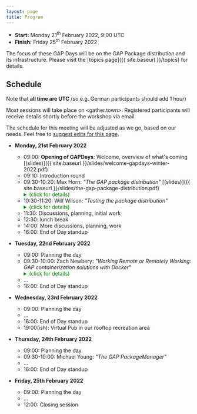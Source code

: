 ```yaml
---
layout: page
title: Program
---
```



* __Start:__ Monday 21<sup>th</sup> February 2022, 9:00 UTC
* __Finish:__ Friday 25<sup>th</sup> February 2022

The focus of these GAP Days will be on the GAP Package distribution
and its infrastructure.
Please visit the [topics page]({{ site.baseurl }}/topics) for details.

## Schedule
Note that **all time are UTC** (so e.g. German participants should add 1 hour)

Most sessions will take place on <gather.town>. Registered participants will
receive details shortly before the workshop via email.

The schedule for this meeting will be adjusted as we go, based on our needs.
Feel free to [suggest edits for this page](https://github.com/gapdays/gapdays2022-winter/edit/main/program.md).


- **Monday, 21st February 2022**
  - 09:00: **Opening of GAPDays**: Welcome, overview of what's coming [(slides)]({{ site.baseurl }}/slides/welcome-gapdays-winter-2022.pdf)
  - 09:10: Introduction round
  - 09:30-10:20: Max Horn: *"The GAP package distribution"* [(slides)]({{ site.baseurl }}/slides/the-gap-package-distribution.pdf)
    <details>
    <summary style="color: green;">(click for details)</summary>
    <blockquote><small>
    In this talk, I'll explain about the GAP package distribution: what it does,
    how it works, and how new packages are added to it. For this, the viewpoints
    of users, package authors and maintainers of the package distribution
    will be considered.
    </small>
    </blockquote>
    </details>
  - 10:30-11:20: Wilf Wilson: *"Testing the package distribution"*
    <details>
    <summary style="color: green;">(click for details)</summary>
    <blockquote><small>
    This talk will discuss how the package CI tests at https://github.com/gap-infra (resp. at our Jenkins) used to work / should work again.
    </small>
    </blockquote>
    </details>
  - 11:30: Discussions, planning, initial work
  - 12:30: lunch break
  - 14:00: More discussions, planning, work
  - 16:00: End of Day standup

- **Tuesday, 22nd February 2022**
  - 09:00: Planning the day
  - 09:30-10:00: Zach Newbery: *"Working Remote or Remotely Working: GAP containerization solutions with Docker"*
    <details>
    <summary style="color: green;">(click for details)</summary>
    <blockquote><small>
    This talk aims to provide a brief overview of what containerization
    is, and the types of advantages one can gain from using it. We'll
    discuss how to use GAP's Docker images, create/upload your own
    images, and collaborate on programs through Docker containers on
    Deepnote.
    </small>
    </blockquote>
    </details>
  - ...
  - 16:00: End of Day standup
- **Wednesday, 23rd February 2022**
  - 09:00: Planning the day
  - ...
  - 16:00: End of Day standup
  - 19:00(ish): Virtual Pub in our rooftop recreation area
- **Thursday, 24th February 2022**
  - 09:00: Planning the day
  - 09:30-10:00: Michael Young: *"The GAP PackageManager"*
  - ...
  - 16:00: End of Day standup
- **Friday, 25th February 2022**
  - 09:00: Planning the day
  - ...
  - 12:00: Closing session
